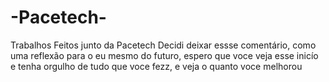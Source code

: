 # -Pacetech-
Trabalhos Feitos junto da Pacetech
Decidi deixar essse comentário, como uma reflexão para o eu mesmo do futuro, espero que voce veja esse inicío e tenha orgulho de tudo que voce fezz, e veja o quanto voce melhorou 
